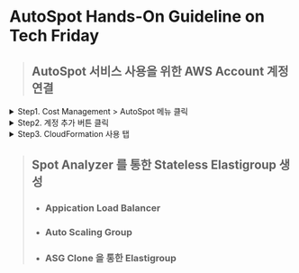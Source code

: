 # AutoSpot Hands-On Guideline on Tech Friday

> ## AutoSpot 서비스 사용을 위한 AWS Account 계정연결   
<details>
 <summary>Step1. Cost Management > AutoSpot 메뉴 클릭</summary>
</details> 
<details>
 <summary>Step2. 계정 추가 버튼 클릭</summary>
</details> 
<details>
 <summary>Step3. CloudFormation 사용 탭</summary>

    1. 템플릿 열기 
    2. 연결할 AWS Account 계정에 해당되는 IAM User 로 로그인
    3. 스택생성 동의 후 스택생성 클릭  
     
![Approve](https://user-images.githubusercontent.com/60588746/73698971-edf77100-4725-11ea-8686-31077386feb5.png)

    4. 출력 탭에서 값 복사

![autospot_role_arn](https://user-images.githubusercontent.com/60588746/73699396-087e1a00-4727-11ea-8f9e-1f0d39649cdf.png)


    5. 역할 ARN 복사 후 붙여 넣기 후 추가 

![paste_role_arn](https://user-images.githubusercontent.com/60588746/73699503-598e0e00-4727-11ea-9b73-ed3005f16e07.png)

</details> 







> ## Spot Analyzer 를 통한 Stateless Elastigroup 생성
>   - ### Appication Load Balancer 
>   - ### Auto Scaling Group 
>   - ### ASG Clone 을 통한 Elastigroup 






